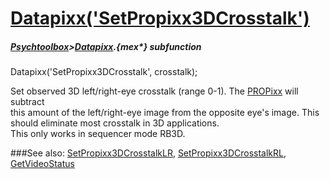 # [Datapixx('SetPropixx3DCrosstalk')](Datapixx-SetPropixx3DCrosstalk) 
##### [Psychtoolbox](Psychtoolbox)>[Datapixx](Datapixx).{mex*} subfunction

Datapixx('SetPropixx3DCrosstalk', crosstalk);

Set observed 3D left/right-eye crosstalk (range 0-1). The [PROPixx](PROPixx) will subtract  
this amount of the left/right-eye image from the opposite eye's image. This  
should eliminate most crosstalk in 3D applications.  
 This only works in sequencer mode RB3D.  
  


###See also:
[SetPropixx3DCrosstalkLR](Datapixx-SetPropixx3DCrosstalkLR), [SetPropixx3DCrosstalkRL](Datapixx-SetPropixx3DCrosstalkRL), [GetVideoStatus](Datapixx-GetVideoStatus)
